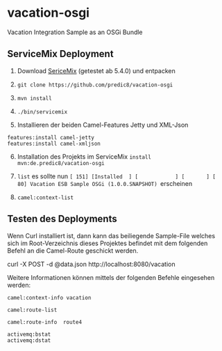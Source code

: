 # vacation-osgi
Vacation Integration Sample as an OSGi Bundle

## ServiceMix Deployment

1. Download <a href="http://example.com/">SericeMix</a> (getestet ab 5.4.0) und entpacken

2. ``` git clone https://github.com/predic8/vacation-osgi ```

3. ``` mvn install ```

4. ``` ./bin/servicemix ```

5. Installieren der beiden Camel-Features Jetty und XML-Json
  ```
  features:install camel-jetty
  features:install camel-xmljson 
  ```
6. Installation des Projekts im ServiceMix
  ```install mvn:de.predic8/vacation-osgi```

7. ```list```
  es sollte nun ```[ 151] [Installed  ] [            ] [       ] [   80] Vacation ESB Sample OSGi (1.0.0.SNAPSHOT) ```erscheinen
  
8. ``` camel:context-list ```

## Testen des Deployments
Wenn Curl installiert ist, dann kann das beiliegende Sample-File welches sich im Root-Verzeichnis dieses Projektes befindet mit dem folgenden Befehl an die Camel-Route geschickt werden.

curl -X POST -d @data.json http://localhost:8080/vacation


Weitere Informationen können mittels der folgenden Befehle eingesehen werden: 

```
camel:context-info vacation 

camel:route-list 

camel:route-info  route4 

activemq:bstat 
activemq:dstat 
```
